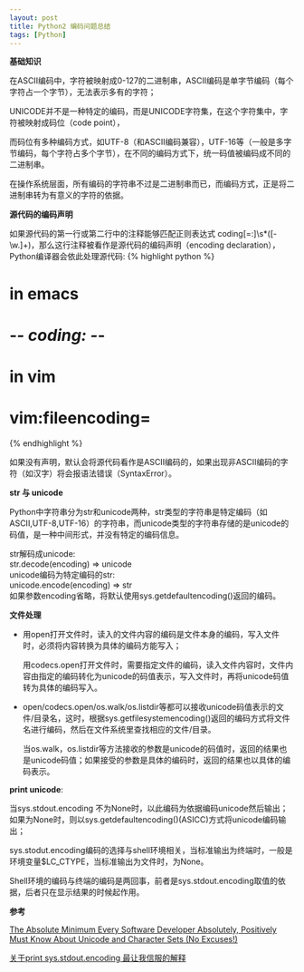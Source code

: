 ```yaml
---
layout: post
title: Python2 编码问题总结
tags: [Python]
---
```


**基础知识**

在ASCII编码中，字符被映射成0-127的二进制串，ASCII编码是单字节编码（每个字符占一个字节），无法表示多有的字符；

UNICODE并不是一种特定的编码，而是UNICODE字符集，在这个字符集中，字符被映射成码位（code point），

而码位有多种编码方式，如UTF-8（和ASCII编码兼容），UTF-16等（一般是多字节编码，每个字符占多个字节），在不同的编码方式下，统一码值被编码成不同的二进制串。

在操作系统层面，所有编码的字符串不过是二进制串而已，而编码方式，正是将二进制串转为有意义的字符的依据。

**源代码的编码声明**  

如果源代码的第一行或第二行中的注释能够匹配正则表达式
coding[=:]\s*([-\w.]+)，那么这行注释被看作是源代码的编码声明（encoding
declaration），Python编译器会依此处理源代码:
{% highlight python %}
# in emacs
# -*- coding: <encoding-name> -*-
# in vim
# vim:fileencoding=<encoding-name>
{% endhighlight %}

如果没有声明，默认会将源代码看作是ASCII编码的，如果出现非ASCII编码的字符（如汉字）将会报语法错误（SyntaxError）。

**str 与 unicode**

Python中字符串分为str和unicode两种，str类型的字符串是特定编码（如ASCII,UTF-8,UTF-16）的字符串，而unicode类型的字符串存储的是unicode的码值，是一种中间形式，并没有特定的编码信息。

str解码成unicode:  
str.decode(encoding) => unicode            
unicode编码为特定编码的str:       
unicode.encode(encoding) => str   
如果参数encoding省略，将默认使用sys.getdefaultencoding()返回的编码。

**文件处理**

+   用open打开文件时，读入的文件内容的编码是文件本身的编码，写入文件时，必须将内容转换为具体的编码方能写入；             

    用codecs.open打开文件时，需要指定文件的编码，读入文件内容时，文件内容由指定的编码转化为unicode的码值表示，写入文件时，再将unicode码值转为具体的编码写入。


+   open/codecs.open/os.walk/os.listdir等都可以接收unicode码值表示的文件/目录名，这时，根据sys.getfilesystemencoding()返回的编码方式将文件名进行编码，然后在文件系统里查找相应的文件/目录。   

    当os.walk，os.listdir等方法接收的参数是unicode的码值时，返回的结果也是unicode码值；如果接受的参数是具体的编码时，返回的结果也以具体的编码表示。

**print unicode**:

当sys.stdout.encoding 不为None时，以此编码为依据编码unicode然后输出；如果为None时，则以sys.getdefaultencoding()(ASICC)方式将unicode编码输出；

sys.stodut.encoding编码的选择与shell环境相关，当标准输出为终端时，一般是环境变量$LC_CTYPE，当标准输出为文件时，为None。

Shell环境的编码与终端的编码是两回事，前者是sys.stdout.encoding取值的依据，后者只在显示结果的时候起作用。


**参考**

[The Absolute Minimum Every Software Developer Absolutely, Positively Must Know About Unicode and Character Sets (No Excuses!)](http://www.joelonsoftware.com/articles/Unicode.html)

[关于print sys.stdout.encoding 最让我信服的解释](http://stackoverflow.com/a/21968640/1392872)

